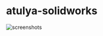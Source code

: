 # atulya-solidworks

![screenshots](https://github.com/harsimranpaswan/atulya-solidworks/blob/main/Screenshot%202022-06-20%20002108.png)
